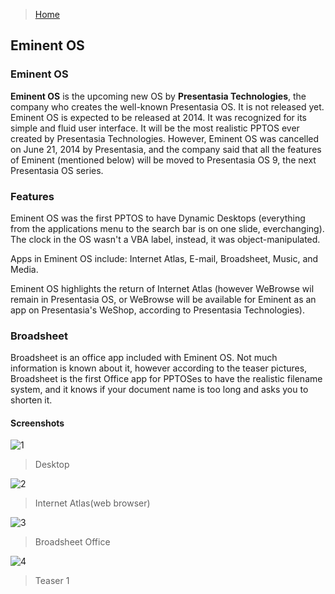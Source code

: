> [Home](https://hexa-one.github.io/pptos-wiki/)

## Eminent OS

### Eminent OS
**Eminent OS** is the upcoming new OS by **Presentasia Technologies**, the company who creates the well-known Presentasia OS. It is not released yet. Eminent OS is expected to be released at 2014. It was recognized for its simple and fluid user interface. It will be the most realistic PPTOS ever created by Presentasia Technologies. However, Eminent OS was cancelled on June 21, 2014 by Presentasia, and the company said that all the features of Eminent (mentioned below) will be moved to Presentasia OS 9, the next Presentasia OS series.

### Features
Eminent OS was the first PPTOS to have Dynamic Desktops (everything from the applications menu to the search bar is on one slide, everchanging). The clock in the OS wasn't a VBA label, instead, it was object-manipulated.

Apps in Eminent OS include: Internet Atlas, E-mail, Broadsheet, Music, and Media.

Eminent OS highlights the return of Internet Atlas (however WeBrowse wil remain in Presentasia OS, or WeBrowse will be available for Eminent as an app on Presentasia's WeShop, according to Presentasia Technologies).

### Broadsheet
Broadsheet is an office app included with Eminent OS. Not much information is known about it, however according to the teaser pictures, Broadsheet is the first Office app for PPTOSes to have the realistic filename system, and it knows if your document name is too long and asks you to shorten it.

#### Screenshots

![1](https://user-images.githubusercontent.com/58103738/128839781-436c04bb-d774-49cc-9896-8aaf178ab2ce.png)
> Desktop

![2](https://user-images.githubusercontent.com/58103738/128839875-c3f617a8-175c-4cca-b536-6804ce360671.png)
> Internet Atlas(web browser)

![3](https://user-images.githubusercontent.com/58103738/128839938-2a8afa15-9060-4f83-9132-131b9f6de15e.png)
> Broadsheet Office

![4](https://user-images.githubusercontent.com/58103738/128839996-6d0d9c66-ccfe-48e1-a6d5-a8b5d946520f.png)
> Teaser 1
